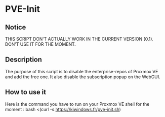 # PVE-Init

## Notice

THIS SCRIPT DON'T ACTUALLY WORK IN THE CURRENT VERSION (0.1). DON'T USE IT FOR THE MOMENT.

## Description

The purpose of this script is to disable the enterprise-repos of Proxmox VE and add the
free one. It also disable the subscription popup on the WebGUI.

## How to use it

Here is the command you have to run on your Proxmox VE shell for the moment : bash <(curl -s https://kiwindows.fr/pve-init.sh)